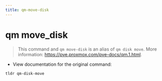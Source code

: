 ```yaml
---
title: qm-move-disk
---
```

# qm move_disk

> This command and `qm move-disk` is an alias of `qm disk move`.
> More information: <https://pve.proxmox.com/pve-docs/qm.1.html>.

- View documentation for the original command:

`tldr qm-disk-move`
